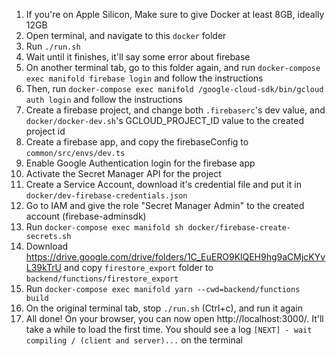 1. If you're on Apple Silicon, Make sure to give Docker at least 8GB, ideally 12GB
2. Open terminal, and navigate to this `docker` folder
3. Run `./run.sh`
4. Wait until it finishes, it'll say some error about firebase
5. On another terminal tab, go to this folder again, and run `docker-compose exec manifold firebase login` and follow the instructions
6. Then, run `docker-compose exec manifold /google-cloud-sdk/bin/gcloud auth login` and follow the instructions
7. Create a firebase project, and change both `.firebaserc`'s dev value, and `docker/docker-dev.sh`'s GCLOUD_PROJECT_ID value to the created project id
8. Create a firebase app, and copy the firebaseConfig to `common/src/envs/dev.ts`
9. Enable Google Authentication login for the firebase app
10. Activate the Secret Manager API for the project
11. Create a Service Account, download it's credential file and put it in `docker/dev-firebase-credentials.json`
12. Go to IAM and give the role "Secret Manager Admin" to the created account (firebase-adminsdk)
13. Run `docker-compose exec manifold sh docker/firebase-create-secrets.sh`
14. Download https://drive.google.com/drive/folders/1C_EuERO9KlQEH9hg9aCMjcKYvL39kTrU and copy `firestore_export` folder to `backend/functions/firestore_export`
15. Run `docker-compose exec manifold yarn --cwd=backend/functions build`
16. On the original terminal tab, stop `./run.sh` (Ctrl+c), and run it again
17. All done! On your browser, you can now open http://localhost:3000/. It'll take a while to load the first time. You should see a log `[NEXT] - wait compiling / (client and server)...` on the terminal
